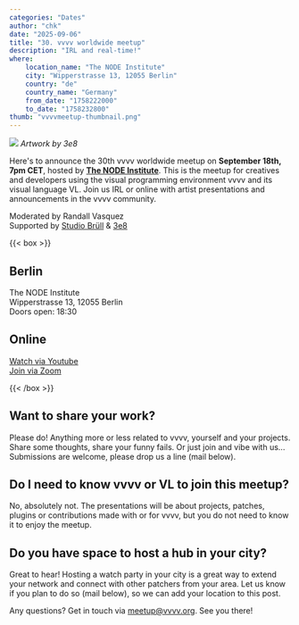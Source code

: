 ```yaml
---
categories: "Dates"
author: "chk"
date: "2025-09-06"
title: "30. vvvv worldwide meetup"
description: "IRL and real-time!"
where: 
    location_name: "The NODE Institute"
    city: "Wipperstrasse 13, 12055 Berlin"
    country: "de"
    country_name: "Germany"
    from_date: "1758222000"
    to_date: "1758232800"
thumb: "vvvvmeetup-thumbnail.png"
---
```


![](vvvvmeetup-30.jpg)
*Artwork by 3e8*

Here's to announce the 30th vvvv worldwide meetup on **September 18th, 7pm CET**, hosted by **[The NODE Institute](https://thenodeinstitute.org/)**. This is the meetup for creatives and developers using the visual programming environment vvvv and its visual language VL. Join us IRL or online with artist presentations and announcements in the vvvv community.

Moderated by Randall Vasquez<br>
Supported by [Studio Brüll](https://studiobruell.de/) & [3e8](https://www.3e8.studio/)  

{{< box >}}
## Berlin
The NODE Institute<br>
Wipperstrasse 13, 12055 Berlin<br>
Doors open: 18:30
<!-- **[RSVP here](https://thenodeinstitute.org/event/30-vvvv-worldwide-meetup/)** -->

## Online

[Watch via Youtube](https://youtube.com/live/P2poVrxXFpA)<br>
[Join via Zoom](https://us02web.zoom.us/j/89715252194?pwd=zUcug1CIY5pmouKx0hnquCLIMZvbGC.1)

{{< /box >}}

##  Want to share your work?
Please do! Anything more or less related to vvvv, yourself and your projects. Share some thoughts, share your funny fails. Or just join and vibe with us... Submissions are welcome, please drop us a line (mail below).

## Do I need to know vvvv or VL to join this meetup?
No, absolutely not. The presentations will be about projects, patches, plugins or contributions made with or for vvvv, but you do not need to know it to enjoy the meetup.

## Do you have space to host a hub in your city?
Great to hear! Hosting a watch party in your city is a great way to extend your network and connect with other patchers from your area. Let us know if you plan to do so (mail below), so we can add your location to this post.

Any questions? Get in touch via meetup@vvvv.org. See you there!
